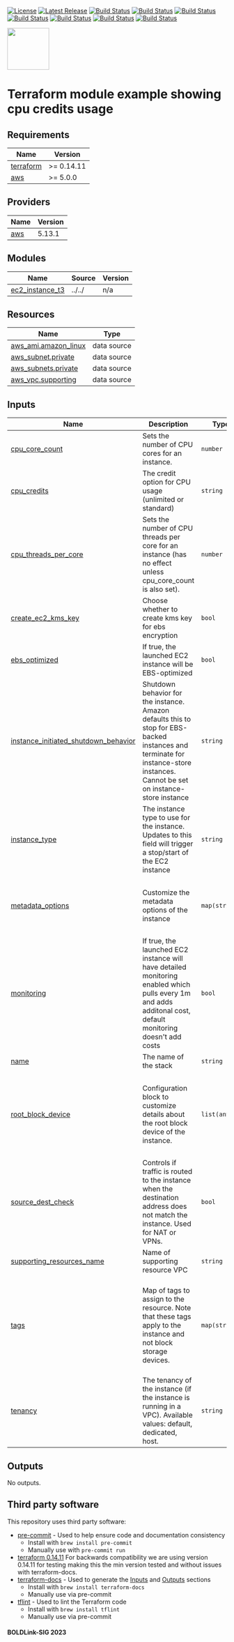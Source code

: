 [![License](https://img.shields.io/badge/License-Apache-blue.svg)](https://github.com/boldlink/terraform-aws-ec2/blob/main/LICENSE)
[![Latest Release](https://img.shields.io/github/release/boldlink/terraform-aws-ec2.svg)](https://github.com/boldlink/terraform-aws-ec2/releases/latest)
[![Build Status](https://github.com/boldlink/terraform-aws-ec2/actions/workflows/update.yaml/badge.svg)](https://github.com/boldlink/terraform-aws-ec2/actions)
[![Build Status](https://github.com/boldlink/terraform-aws-ec2/actions/workflows/release.yaml/badge.svg)](https://github.com/boldlink/terraform-aws-ec2/actions)
[![Build Status](https://github.com/boldlink/terraform-aws-ec2/actions/workflows/pre-commit.yaml/badge.svg)](https://github.com/boldlink/terraform-aws-ec2/actions)
[![Build Status](https://github.com/boldlink/terraform-aws-ec2/actions/workflows/pr-labeler.yaml/badge.svg)](https://github.com/boldlink/terraform-aws-ec2/actions)
[![Build Status](https://github.com/boldlink/terraform-aws-ec2/actions/workflows/module-examples-tests.yaml/badge.svg)](https://github.com/boldlink/terraform-aws-ec2/actions)
[![Build Status](https://github.com/boldlink/terraform-aws-ec2/actions/workflows/checkov.yaml/badge.svg)](https://github.com/boldlink/terraform-aws-ec2/actions)
[![Build Status](https://github.com/boldlink/terraform-aws-ec2/actions/workflows/auto-badge.yaml/badge.svg)](https://github.com/boldlink/terraform-aws-ec2/actions)

[<img src="https://avatars.githubusercontent.com/u/25388280?s=200&v=4" width="96"/>](https://boldlink.io)

# Terraform module example showing cpu credits usage


<!-- BEGINNING OF PRE-COMMIT-TERRAFORM DOCS HOOK -->
## Requirements

| Name | Version |
|------|---------|
| <a name="requirement_terraform"></a> [terraform](#requirement\_terraform) | >= 0.14.11 |
| <a name="requirement_aws"></a> [aws](#requirement\_aws) | >= 5.0.0 |

## Providers

| Name | Version |
|------|---------|
| <a name="provider_aws"></a> [aws](#provider\_aws) | 5.13.1 |

## Modules

| Name | Source | Version |
|------|--------|---------|
| <a name="module_ec2_instance_t3"></a> [ec2\_instance\_t3](#module\_ec2\_instance\_t3) | ../../ | n/a |

## Resources

| Name | Type |
|------|------|
| [aws_ami.amazon_linux](https://registry.terraform.io/providers/hashicorp/aws/latest/docs/data-sources/ami) | data source |
| [aws_subnet.private](https://registry.terraform.io/providers/hashicorp/aws/latest/docs/data-sources/subnet) | data source |
| [aws_subnets.private](https://registry.terraform.io/providers/hashicorp/aws/latest/docs/data-sources/subnets) | data source |
| [aws_vpc.supporting](https://registry.terraform.io/providers/hashicorp/aws/latest/docs/data-sources/vpc) | data source |

## Inputs

| Name | Description | Type | Default | Required |
|------|-------------|------|---------|:--------:|
| <a name="input_cpu_core_count"></a> [cpu\_core\_count](#input\_cpu\_core\_count) | Sets the number of CPU cores for an instance. | `number` | `1` | no |
| <a name="input_cpu_credits"></a> [cpu\_credits](#input\_cpu\_credits) | The credit option for CPU usage (unlimited or standard) | `string` | `"unlimited"` | no |
| <a name="input_cpu_threads_per_core"></a> [cpu\_threads\_per\_core](#input\_cpu\_threads\_per\_core) | Sets the number of CPU threads per core for an instance (has no effect unless cpu\_core\_count is also set). | `number` | `2` | no |
| <a name="input_create_ec2_kms_key"></a> [create\_ec2\_kms\_key](#input\_create\_ec2\_kms\_key) | Choose whether to create kms key for ebs encryption | `bool` | `true` | no |
| <a name="input_ebs_optimized"></a> [ebs\_optimized](#input\_ebs\_optimized) | If true, the launched EC2 instance will be EBS-optimized | `bool` | `true` | no |
| <a name="input_instance_initiated_shutdown_behavior"></a> [instance\_initiated\_shutdown\_behavior](#input\_instance\_initiated\_shutdown\_behavior) | Shutdown behavior for the instance. Amazon defaults this to stop for EBS-backed instances and terminate for instance-store instances. Cannot be set on instance-store instance | `string` | `"terminate"` | no |
| <a name="input_instance_type"></a> [instance\_type](#input\_instance\_type) | The instance type to use for the instance. Updates to this field will trigger a stop/start of the EC2 instance | `string` | `"t3.large"` | no |
| <a name="input_metadata_options"></a> [metadata\_options](#input\_metadata\_options) | Customize the metadata options of the instance | `map(string)` | <pre>{<br>  "http_endpoint": "enabled",<br>  "http_put_response_hop_limit": 15,<br>  "http_tokens": "required"<br>}</pre> | no |
| <a name="input_monitoring"></a> [monitoring](#input\_monitoring) | If true, the launched EC2 instance will have detailed monitoring enabled which pulls every 1m and adds additonal cost, default monitoring doesn't add costs | `bool` | `true` | no |
| <a name="input_name"></a> [name](#input\_name) | The name of the stack | `string` | `"cpu_credits-ec2-example"` | no |
| <a name="input_root_block_device"></a> [root\_block\_device](#input\_root\_block\_device) | Configuration block to customize details about the root block device of the instance. | `list(any)` | <pre>[<br>  {<br>    "delete_on_termination": true,<br>    "encrypted": true,<br>    "iops": 300,<br>    "volume_size": 15,<br>    "volume_type": "gp3"<br>  }<br>]</pre> | no |
| <a name="input_source_dest_check"></a> [source\_dest\_check](#input\_source\_dest\_check) | Controls if traffic is routed to the instance when the destination address does not match the instance. Used for NAT or VPNs. | `bool` | `false` | no |
| <a name="input_supporting_resources_name"></a> [supporting\_resources\_name](#input\_supporting\_resources\_name) | Name of supporting resource VPC | `string` | `"terraform-aws-ec2"` | no |
| <a name="input_tags"></a> [tags](#input\_tags) | Map of tags to assign to the resource. Note that these tags apply to the instance and not block storage devices. | `map(string)` | <pre>{<br>  "Department": "DevOps",<br>  "Environment": "example",<br>  "InstanceScheduler": true,<br>  "LayerId": "Example",<br>  "LayerName": "Example",<br>  "Owner": "Boldlink",<br>  "Project": "Examples",<br>  "user::CostCenter": "terraform-registry"<br>}</pre> | no |
| <a name="input_tenancy"></a> [tenancy](#input\_tenancy) | The tenancy of the instance (if the instance is running in a VPC). Available values: default, dedicated, host. | `string` | `"default"` | no |

## Outputs

No outputs.
<!-- END OF PRE-COMMIT-TERRAFORM DOCS HOOK -->

## Third party software
This repository uses third party software:
* [pre-commit](https://pre-commit.com/) - Used to help ensure code and documentation consistency
  * Install with `brew install pre-commit`
  * Manually use with `pre-commit run`
* [terraform 0.14.11](https://releases.hashicorp.com/terraform/0.14.11/) For backwards compatibility we are using version 0.14.11 for testing making this the min version tested and without issues with terraform-docs.
* [terraform-docs](https://github.com/segmentio/terraform-docs) - Used to generate the [Inputs](#Inputs) and [Outputs](#Outputs) sections
  * Install with `brew install terraform-docs`
  * Manually use via pre-commit
* [tflint](https://github.com/terraform-linters/tflint) - Used to lint the Terraform code
  * Install with `brew install tflint`
  * Manually use via pre-commit

#### BOLDLink-SIG 2023
